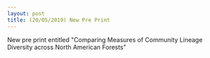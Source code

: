 ```yaml
---
layout: post
title: (20/05/2019) New Pre Print
---
```


New pre print entitled "Comparing Measures of Community Lineage Diversity across North American Forests"
